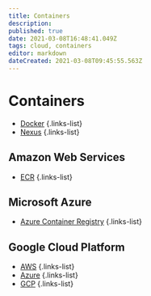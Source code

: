 ```yaml
---
title: Containers
description: 
published: true
date: 2021-03-08T16:48:41.049Z
tags: cloud, containers
editor: markdown
dateCreated: 2021-03-08T09:45:55.563Z
---
```


# Containers
- [Docker](/training/cloud_and_devops/tbd)
{.links-list}
- [Nexus](/training/cloud_and_devops/tbd)
{.links-list}
## Amazon Web Services
- [ECR](/training/aws/ecr)
{.links-list}
## Microsoft Azure
- [Azure Container Registry](/training/azure/azure_container_registry)
{.links-list}
## Google Cloud Platform
- [AWS](/training/cloud_and_devops/containers/aws)
{.links-list}
- [Azure](/training/cloud_and_devops/containers/azure)
{.links-list}
- [GCP](/training/cloud_and_devops/containers/gcp)
{.links-list}